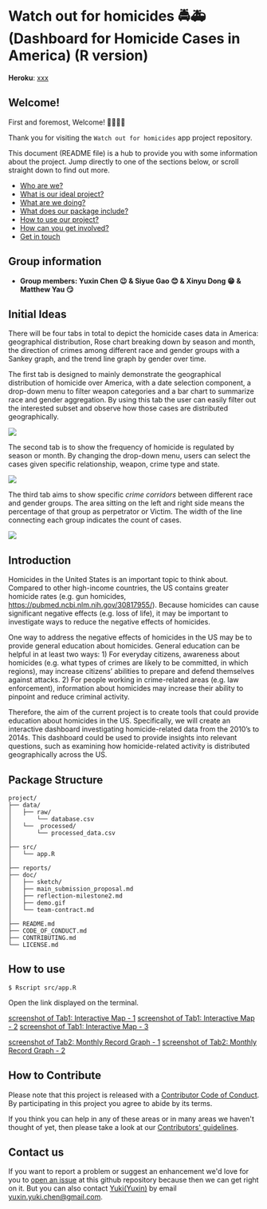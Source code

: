 # Watch out for homicides :oncoming_police_car::ambulance:(Dashboard for Homicide Cases in America) (R version)

**Heroku**: [xxx](xxxx)

## Welcome!

First and foremost, Welcome! :tada::balloon::balloon::balloon:         
             
Thank you for visiting the `Watch out for homicides` app project repository.          

This document (README file) is a hub to provide you with some information about the project. Jump directly to one of the sections below, or scroll straight down to find out more.

* [Who are we?](#Group-information)
* [What is our ideal project?](#Initial-Ideas)
* [What are we doing?](#Introduction)
* [What does our package include?](#Package-Structure)
* [How to use our project?](#How-to-use)
* [How can you get involved?](#How-to-Contribute)
* [Get in touch](#Contact-us)

## Group information
- **Group members: Yuxin Chen :wink: & Siyue Gao :blush: & Xinyu Dong :grin: & Matthew Yau :smirk:** 

## Initial Ideas

There will be four tabs in total to depict the homicide cases data in America: geographical distribution,  Rose chart breaking down by season and month, the direction of crimes among different race and gender groups with a Sankey graph, and the trend line graph by gender over time.  

The first tab is designed to mainly demonstrate the geographical distribution of homicide over America, with a date selection component, a drop-down menu to filter weapon categories and a bar chart to summarize race and gender aggregation. By using this tab the user can easily filter out the interested subset and observe how those cases are distributed geographically.

![](https://github.com/KingOfOrikid/DATA551_proj/blob/Xinyu/sketch/Tab1.png)

The second tab is to show the frequency of homicide is regulated by season or month. By changing the drop-down menu, users can select the cases given specific relationship, weapon, crime type and state.

![](https://github.com/KingOfOrikid/DATA551_proj/blob/Xinyu/sketch/Tab2.png)

The third tab aims to show specific *crime corridors* between different race and gender groups. The area sitting on the left and right side means the percentage of that group as perpetrator or Victim. The width of the line connecting each group indicates the count of cases. 

![](https://github.com/KingOfOrikid/DATA551_proj/blob/Xinyu/sketch/Tab3.png)

## Introduction
Homicides in the United States is an important topic to think about. Compared to other high-income countries, the US contains greater homicide rates (e.g. gun homicides, https://pubmed.ncbi.nlm.nih.gov/30817955/). Because homicides can cause significant negative effects (e.g. loss of life), it may be important to investigate ways to reduce the negative effects of homicides.                   
                               
One way to address the negative effects of homicides in the US may be to provide general education about homicides. General education can be helpful in at least two ways: 1) For everyday citizens, awareness about homicides (e.g. what types of crimes are likely to be committed, in which regions), may increase citizens’ abilities to prepare and defend themselves against attacks. 2) For people working in crime-related areas (e.g. law enforcement), information about homicides may increase their ability to pinpoint and reduce criminal activity.                                     
                  
Therefore, the aim of the current project is to create tools that could provide education about homicides in the US. Specifically, we will create an interactive dashboard investigating homicide-related data from the 2010’s to 2014s. This dashboard could be used to provide insights into relevant questions, such as examining how homicide-related activity is distributed geographically across the US.                

## Package Structure

```
project/
├── data/
│   ├── raw/  
│       └── database.csv
│   └──  processed/  
│       └── processed_data.csv
│
├── src/             
│   └── app.R
│
├── reports/
├── doc/
│   ├── sketch/
│   ├── main_submission_proposal.md
│   ├── reflection-milestone2.md
│   ├── demo.gif
│   └── team-contract.md
│
├── README.md
├── CODE_OF_CONDUCT.md
├── CONTRIBUTING.md
└── LICENSE.md
```

## How to use

```
$ Rscript src/app.R
```

Open the link displayed on the terminal.                     
                      
[screenshot of Tab1: Interactive Map - 1](xxxx)
[screenshot of Tab1: Interactive Map - 2](xxxx)
[screenshot of Tab1: Interactive Map - 3](xxxx)

[screenshot of Tab2: Monthly Record Graph - 1](xxxx)
[screenshot of Tab2: Monthly Record Graph - 2](xxxx)

## How to Contribute
Please note that this project is released with a [Contributor Code of Conduct](https://github.com/KingOfOrikid/DATA551_proj/blob/main/CODE_OF_CONDUCT.md).
By participating in this project you agree to abide by its terms.              
         
If you think you can help in any of these areas or in many areas we haven't thought of yet, then please take a look at our [Contributors' guidelines](https://github.com/KingOfOrikid/DATA551_proj/blob/main/CONTRIBUTING.md).          
           
## Contact us
If you want to report a problem or suggest an enhancement we'd love for you to [open an issue](../../issues) at this github repository because then we can get right on it. But you can also contact [Yuki(Yuxin)](https://github.com/KingOfOrikid) by email yuxin.yuki.chen@gmail.com.